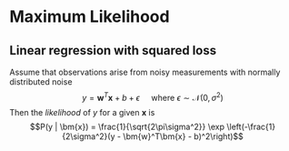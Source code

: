 
# Maximum Likelihood 

## Linear regression with squared loss

Assume that observations arise from noisy measurements with normally distributed noise
$$y = \bm{w}^T \bm{x} + b + \epsilon \quad \text{ where } \epsilon \sim \mathcal{N}(0, \sigma^2) $$
Then the *likelihood* of $y$ for a given $\bm{x}$ is
$$P(y | \bm{x}) = \frac{1}{\sqrt{2\pi\sigma^2}} \exp \left(-\frac{1}{2\sigma^2}(y - \bm{w}^T\bm{x} - b)^2\right)$$
